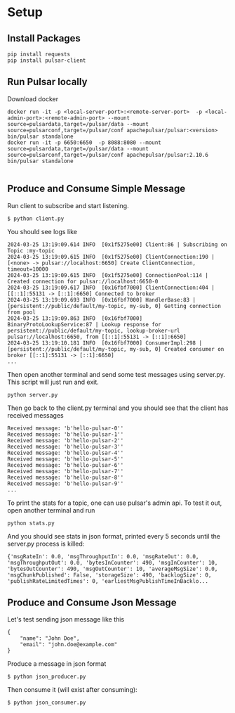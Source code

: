 # Setup 
## Install Packages
``` 
pip install requests
pip install pulsar-client
```
## Run Pulsar locally

Download docker
``` 
docker run -it -p <local-server-port>:<remote-server-port>  -p <local-admin-port>:<remote-admin-port> --mount source=pulsardata,target=/pulsar/data --mount source=pulsarconf,target=/pulsar/conf apachepulsar/pulsar:<version> bin/pulsar standalone
docker run -it -p 6650:6650  -p 8088:8080 --mount source=pulsardata,target=/pulsar/data --mount source=pulsarconf,target=/pulsar/conf apachepulsar/pulsar:2.10.6 bin/pulsar standalone


```

## Produce and Consume Simple Message
Run client to subscribe and start listening. 
``` 
$ python client.py
```
You should see logs like 
``` 
2024-03-25 13:19:09.614 INFO  [0x1f5275e00] Client:86 | Subscribing on Topic :my-topic
2024-03-25 13:19:09.615 INFO  [0x1f5275e00] ClientConnection:190 | [<none> -> pulsar://localhost:6650] Create ClientConnection, timeout=10000
2024-03-25 13:19:09.615 INFO  [0x1f5275e00] ConnectionPool:114 | Created connection for pulsar://localhost:6650-0
2024-03-25 13:19:09.617 INFO  [0x16fbf7000] ClientConnection:404 | [[::1]:55131 -> [::1]:6650] Connected to broker
2024-03-25 13:19:09.693 INFO  [0x16fbf7000] HandlerBase:83 | [persistent://public/default/my-topic, my-sub, 0] Getting connection from pool
2024-03-25 13:19:09.863 INFO  [0x16fbf7000] BinaryProtoLookupService:87 | Lookup response for persistent://public/default/my-topic, lookup-broker-url pulsar://localhost:6650, from [[::1]:55131 -> [::1]:6650] 
2024-03-25 13:19:10.181 INFO  [0x16fbf7000] ConsumerImpl:298 | [persistent://public/default/my-topic, my-sub, 0] Created consumer on broker [[::1]:55131 -> [::1]:6650] 
...
```
Then open another terminal and send some test messages using server.py. 
This script will just run and exit. 
``` 
python server.py
```
Then go back to the client.py terminal and you should see that the client has 
received messages
``` 
Received message: 'b'hello-pulsar-0''
Received message: 'b'hello-pulsar-1''
Received message: 'b'hello-pulsar-2''
Received message: 'b'hello-pulsar-3''
Received message: 'b'hello-pulsar-4''
Received message: 'b'hello-pulsar-5''
Received message: 'b'hello-pulsar-6''
Received message: 'b'hello-pulsar-7''
Received message: 'b'hello-pulsar-8''
Received message: 'b'hello-pulsar-9''
...
```
To print the stats for a topic, one can use pulsar's admin api. To test it out, 
open another terminal and run 
``` 
python stats.py
```
And you should see stats in json format, printed every 5 seconds until the server.py process is killed:
``` 
{'msgRateIn': 0.0, 'msgThroughputIn': 0.0, 'msgRateOut': 0.0, 'msgThroughputOut': 0.0, 'bytesInCounter': 490, 'msgInCounter': 10, 'bytesOutCounter': 490, 'msgOutCounter': 10, 'averageMsgSize': 0.0, 'msgChunkPublished': False, 'storageSize': 490, 'backlogSize': 0, 
'publishRateLimitedTimes': 0, 'earliestMsgPublishTimeInBacklo...
```

## Produce and Consume Json Message
Let's test sending json message like this 
``` 
{
    "name": "John Doe",
    "email": "john.doe@example.com"
}
```

Produce a message in json format
``` 
$ python json_producer.py
```
Then consume it (will exist after consuming):
``` 
$ python json_consumer.py
```